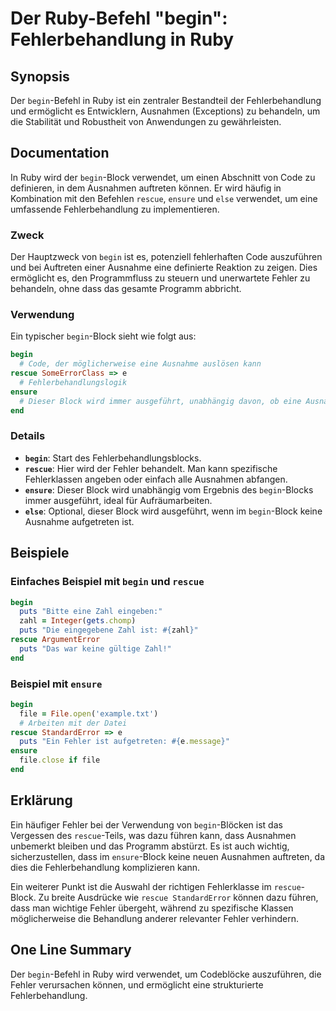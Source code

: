 <!--
Meta Description: # Der Ruby-Befehl "begin": Fehlerbehandlung in Ruby ## Synopsis Der `begin`-Befehl in Ruby ist ein zentraler Bestandteil der Fehlerbehandlung und ermö...
Meta Keywords: begin, der, ist, rescue, ruby
-->

# Der Ruby-Befehl "begin": Fehlerbehandlung in Ruby

## Synopsis
Der `begin`-Befehl in Ruby ist ein zentraler Bestandteil der Fehlerbehandlung und ermöglicht es Entwicklern, Ausnahmen (Exceptions) zu behandeln, um die Stabilität und Robustheit von Anwendungen zu gewährleisten.

## Documentation
In Ruby wird der `begin`-Block verwendet, um einen Abschnitt von Code zu definieren, in dem Ausnahmen auftreten können. Er wird häufig in Kombination mit den Befehlen `rescue`, `ensure` und `else` verwendet, um eine umfassende Fehlerbehandlung zu implementieren. 

### Zweck
Der Hauptzweck von `begin` ist es, potenziell fehlerhaften Code auszuführen und bei Auftreten einer Ausnahme eine definierte Reaktion zu zeigen. Dies ermöglicht es, den Programmfluss zu steuern und unerwartete Fehler zu behandeln, ohne dass das gesamte Programm abbricht.

### Verwendung
Ein typischer `begin`-Block sieht wie folgt aus:

```ruby
begin
  # Code, der möglicherweise eine Ausnahme auslösen kann
rescue SomeErrorClass => e
  # Fehlerbehandlungslogik
ensure
  # Dieser Block wird immer ausgeführt, unabhängig davon, ob eine Ausnahme aufgetreten ist
end
```

### Details
- **`begin`**: Start des Fehlerbehandlungsblocks.
- **`rescue`**: Hier wird der Fehler behandelt. Man kann spezifische Fehlerklassen angeben oder einfach alle Ausnahmen abfangen.
- **`ensure`**: Dieser Block wird unabhängig vom Ergebnis des `begin`-Blocks immer ausgeführt, ideal für Aufräumarbeiten.
- **`else`**: Optional, dieser Block wird ausgeführt, wenn im `begin`-Block keine Ausnahme aufgetreten ist.

## Beispiele
### Einfaches Beispiel mit `begin` und `rescue`

```ruby
begin
  puts "Bitte eine Zahl eingeben:"
  zahl = Integer(gets.chomp)
  puts "Die eingegebene Zahl ist: #{zahl}"
rescue ArgumentError
  puts "Das war keine gültige Zahl!"
end
```

### Beispiel mit `ensure`

```ruby
begin
  file = File.open('example.txt')
  # Arbeiten mit der Datei
rescue StandardError => e
  puts "Ein Fehler ist aufgetreten: #{e.message}"
ensure
  file.close if file
end
```

## Erklärung
Ein häufiger Fehler bei der Verwendung von `begin`-Blöcken ist das Vergessen des `rescue`-Teils, was dazu führen kann, dass Ausnahmen unbemerkt bleiben und das Programm abstürzt. Es ist auch wichtig, sicherzustellen, dass im `ensure`-Block keine neuen Ausnahmen auftreten, da dies die Fehlerbehandlung komplizieren kann. 

Ein weiterer Punkt ist die Auswahl der richtigen Fehlerklasse im `rescue`-Block. Zu breite Ausdrücke wie `rescue StandardError` können dazu führen, dass man wichtige Fehler übergeht, während zu spezifische Klassen möglicherweise die Behandlung anderer relevanter Fehler verhindern.

## One Line Summary
Der `begin`-Befehl in Ruby wird verwendet, um Codeblöcke auszuführen, die Fehler verursachen können, und ermöglicht eine strukturierte Fehlerbehandlung.